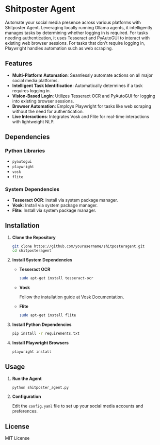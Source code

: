 # Shitposter Agent

Automate your social media presence across various platforms with Shitposter Agent. Leveraging locally running Ollama agents, it intelligently manages tasks by determining whether logging in is required. For tasks needing authentication, it uses Tesseract and PyAutoGUI to interact with existing web browser sessions. For tasks that don't require logging in, Playwright handles automation such as web scraping.

## Features

- **Multi-Platform Automation**: Seamlessly automate actions on all major social media platforms.
- **Intelligent Task Identification**: Automatically determines if a task requires logging in.
- **Vision-Based Login**: Utilizes Tesseract OCR and PyAutoGUI for logging into existing browser sessions.
- **Browser Automation**: Employs Playwright for tasks like web scraping without the need for authentication.
- **Live Interactions**: Integrates Vosk and Flite for real-time interactions with lightweight NLP.

## Dependencies

### Python Libraries

- `pyautogui`
- `playwright`
- `vosk`
- `flite`

### System Dependencies

- **Tesseract OCR**: Install via system package manager.
- **Vosk**: Install via system package manager.
- **Flite**: Install via system package manager.

## Installation

1. **Clone the Repository**

    ```bash
    git clone https://github.com/yourusername/shitposteragent.git
    cd shitposteragent
    ```

2. **Install System Dependencies**

    - **Tesseract OCR**

        ```bash
        sudo apt-get install tesseract-ocr
        ```

    - **Vosk**

        Follow the installation guide at [Vosk Documentation](https://alphacephei.com/vosk/).

    - **Flite**

        ```bash
        sudo apt-get install flite
        ```

3. **Install Python Dependencies**

    ```bash
    pip install -r requirements.txt
    ```

4. **Install Playwright Browsers**

    ```bash
    playwright install
    ```

## Usage

1. **Run the Agent**

    ```bash
    python shitposter_agent.py
    ```

2. **Configuration**

    Edit the `config.yaml` file to set up your social media accounts and preferences.

## License

MIT License

